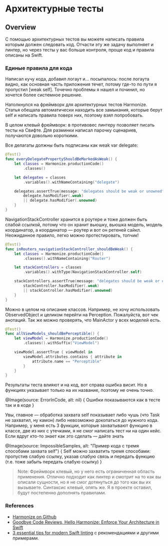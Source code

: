 # Архитектурные тесты

## Overview

С помощью архитектурных тестов вы можете написать правила которым должен следовать код. Отчасти эту же задачу выполняет и линтер, но через тесты у вас больше контроля, проще код и правила описаны на Swift. 

### Единые правила для кода

Написал кучу кода, добавил логаут и… посыпалось: после логаута видно, как основная часть приложения течет, потому где-то по пути я пропустил [weak self]. Точечно проблемы я нашел и починил, но хочется более системное решение. 

Натолкнулся на фреймворк для архитектурных тестов Harmonize. Статья обещала автоматически находить все замыкания, которые берут self и написать правила поверх них, поэтому взял попробовать. 

В целом клевый фреймворк: в противовес линтеру позволяет писать тесты на Свифте. Для разминки написал парочку сценариев, получаются довольно короткими.

Все делагаты должны быть подписаны как weak var delegate:
```swift
@Test()
func everyDelegatePropertyShouldBeMarkedAsWeak() {
    let classes = Harmonize.productionCode()
        .classes()

    let delegates = classes
        .variables().withNameContaining("delegate")

    delegates.assertTrue(message: "delegates should be weak or unowned") { delegate in
        delegate.hasModifier(.weak)
        || delegate.hasModifier(.unowned)
    }
}
```

NavigationStackController хранится в роутере и тоже должен быть слабой ссылкой, потому что он хранит вьюшку, вьюшка модель, модель координатор, а координатор — роутер и вот он ретеней сайкл. Неожиданное правило, легко можно протестировать, топчик!

```swift
@Test()
func inRouters_navigationStackController_shouldBeWeak() {
    let classes = Harmonize.productionCode()
        .classes().withNameContaining("Router")

    let stackControllers = classes
        .variables().withType(NavigationStackController.self)

    stackControllers.assertTrue(message: "delegates should be weak or unowned") { stackController in
        stackController.hasModifier(.weak)
        || stackController.hasModifier(.unowned)
    }
}
```

Можно в целом на описание классов. Например, не хочу использовать ObservedObject и целиком перейти на Perception. Пожалуйста, вот чек анотаций. Так же можно проверять, что MainActor у всех моделей есть.

```swift
@Test()
func allViewModels_shouldBePerceptible() {
    let viewModel = Harmonize.productionCode()
        .classes().withSuffix("ViewModel")

    viewModel.assertTrue { viewModel in
        viewModel.attributes.contains { attribute in
            attribute.name == "Perceptible"
        }
    }
}
```

Результаты теста влияют и на код, вот справа ошибка висит. Но в функциях указывает только на их название, поэтому не очень точно.

@Image(source: ErrorInCode, alt: nil) {
    Ошибки показываются как в тесте так и в коде
}

Увы, главное — обработка захвата self показывает либо чушь (что Task не захватил, ну камон) либо невозможно докопаться до нужного кода. Например, у меня есть 3 функции,  которые захватывают функцию в классе, две из них с утечками, я не смог написать тест ни на один кейс. Если вдруг кто-то знает как это сделать — дайте знать

@Image(source: ImpossibleSamples, alt: "Пример кода с тремя способами захвата self") {
    Self можно захватить тремя способами: пропустив слабую ссылку, указав слабую связь и передать функцию (т.е. тоже забыть передать слабую ссылку)
}

> Note: Фреймворк клевый, но у него есть ограниченная область применения. Отлично подходит как линтер и смотрит на то как вы описали сущности, но я не смог дотянуться до того как вы их вызываете. Синтаксис клевый, опять же. Я в проекте оставил, будут постепенно дополнять правилами. 

### References
- [Harmonize on Github](https://github.com/perrystreetsoftware/Harmonize)
- [Goodbye Code Reviews, Hello Harmonize: Enforce Your Architecture in Swift](https://itnext.io/goodbye-code-reviews-hello-harmonize-0a49e2872b5a)
- [3 essential tips for modern Swift linting](https://medium.com/perry-street-software-engineering/3-essential-tips-for-modern-swift-linting-9f4c23971294) с рекомендациями и другими примерами.
